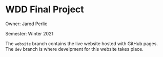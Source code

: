 # WDD Final Project
Owner: Jared Perlic

Semester: Winter 2021

The `website` branch contains the live website hosted with GitHub pages. The `dev` branch is where develpment for this website takes place.